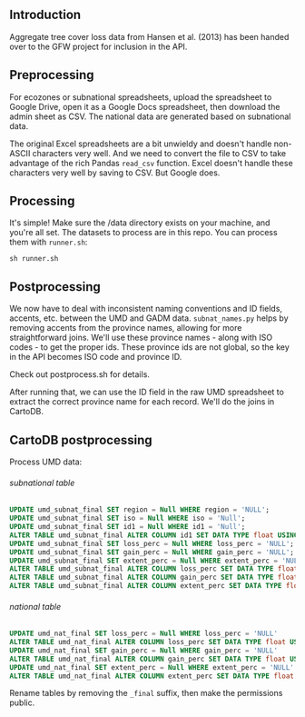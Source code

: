 ## Introduction

Aggregate tree cover loss data from Hansen et al. (2013) has been handed over
to the GFW project for inclusion in the API.

## Preprocessing

For ecozones or subnational spreadsheets, upload the spreadsheet to Google Drive, open it as a Google Docs spreadsheet, then download the admin sheet as CSV. The national data are generated based on subnational data.

The original Excel spreadsheets are a bit unwieldy and doesn't handle non-ASCII characters very well. And we need to convert the file to CSV to take advantage of the rich Pandas `read_csv` function. Excel doesn't handle these characters very well by saving to CSV. But Google does.

## Processing

It's simple! Make sure the /data directory exists on your machine, and you're all set. The datasets to process are in this repo. You can process them with `runner.sh`:

```shell
sh runner.sh
```

## Postprocessing

We now have to deal with inconsistent naming conventions and ID fields,
accents, etc. between the UMD and GADM data. `subnat_names.py` helps by
removing accents from the province names, allowing for more straightforward
joins. We'll use these province names - along with ISO codes - to get the
proper ids. These province ids are not global, so the key in the API becomes
ISO code and province ID.

Check out postprocess.sh for details.

After running that, we can use the ID field in the raw UMD spreadsheet to extract
the correct province name for each record. We'll do the joins in CartoDB.

## CartoDB postprocessing

Process UMD data:

###### subnational table
```sql
UPDATE umd_subnat_final SET region = Null WHERE region = 'NULL';
UPDATE umd_subnat_final SET iso = Null WHERE iso = 'Null';
UPDATE umd_subnat_final SET id1 = Null WHERE id1 = 'Null';
ALTER TABLE umd_subnat_final ALTER COLUMN id1 SET DATA TYPE float USING to_number(id1, '999')
UPDATE umd_subnat_final SET loss_perc = Null WHERE loss_perc = 'NULL';
UPDATE umd_subnat_final SET gain_perc = Null WHERE gain_perc = 'NULL';
UPDATE umd_subnat_final SET extent_perc = Null WHERE extent_perc = 'NULL';
ALTER TABLE umd_subnat_final ALTER COLUMN loss_perc SET DATA TYPE float USING to_number(loss_perc, '99999999999999.99999999999');
ALTER TABLE umd_subnat_final ALTER COLUMN gain_perc SET DATA TYPE float USING to_number(gain_perc, '99999999999999.99999999999');
ALTER TABLE umd_subnat_final ALTER COLUMN extent_perc SET DATA TYPE float USING to_number(extent_perc, '99999999999999.99999999999');
```

###### national table
```sql
UPDATE umd_nat_final SET loss_perc = Null WHERE loss_perc = 'NULL'
ALTER TABLE umd_nat_final ALTER COLUMN loss_perc SET DATA TYPE float USING to_number(loss_perc, '99999999999999.99999999999')
UPDATE umd_nat_final SET gain_perc = Null WHERE gain_perc = 'NULL'
ALTER TABLE umd_nat_final ALTER COLUMN gain_perc SET DATA TYPE float USING to_number(gain_perc, '99999999999999.99999999999')
UPDATE umd_nat_final SET extent_perc = Null WHERE extent_perc = 'NULL'
ALTER TABLE umd_nat_final ALTER COLUMN extent_perc SET DATA TYPE float USING to_number(extent_perc, '99999999999999.99999999999')
```

Rename tables by removing the `_final` suffix, then make the permissions public.
